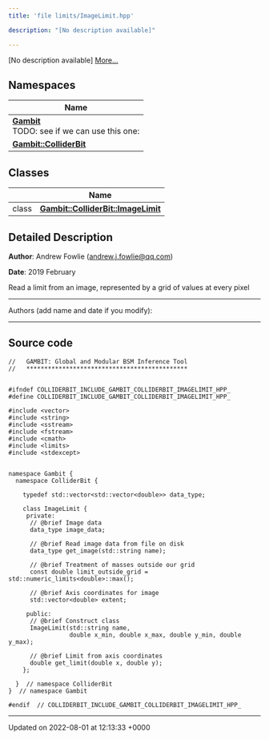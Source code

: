 ```yaml
---
title: 'file limits/ImageLimit.hpp'

description: "[No description available]"

---
```







[No description available] [More...](#detailed-description)

## Namespaces

| Name           |
| -------------- |
| **[Gambit](/documentation/code/namespaces/namespacegambit/)** <br>TODO: see if we can use this one:  |
| **[Gambit::ColliderBit](/documentation/code/namespaces/namespacegambit_1_1colliderbit/)**  |

## Classes

|                | Name           |
| -------------- | -------------- |
| class | **[Gambit::ColliderBit::ImageLimit](/documentation/code/classes/classgambit_1_1colliderbit_1_1imagelimit/)**  |

## Detailed Description


**Author**: Andrew Fowlie ([andrew.j.fowlie@qq.com](mailto:andrew.j.fowlie@qq.com)) 

**Date**: 2019 February

Read a limit from an image, represented by a grid of values at every pixel



------------------

Authors (add name and date if you modify):



------------------




## Source code

```
//   GAMBIT: Global and Modular BSM Inference Tool
//   *********************************************


#ifndef COLLIDERBIT_INCLUDE_GAMBIT_COLLIDERBIT_IMAGELIMIT_HPP_
#define COLLIDERBIT_INCLUDE_GAMBIT_COLLIDERBIT_IMAGELIMIT_HPP_

#include <vector>
#include <string>
#include <sstream>
#include <fstream>
#include <cmath>
#include <limits>
#include <stdexcept>


namespace Gambit {
  namespace ColliderBit {

    typedef std::vector<std::vector<double>> data_type;

    class ImageLimit {
     private:
      // @brief Image data
      data_type image_data;

      // @brief Read image data from file on disk
      data_type get_image(std::string name);

      // @brief Treatment of masses outside our grid
      const double limit_outside_grid = std::numeric_limits<double>::max();

      // @brief Axis coordinates for image
      std::vector<double> extent;

     public:
      // @brief Construct class
      ImageLimit(std::string name,
                 double x_min, double x_max, double y_min, double y_max);

      // @brief Limit from axis coordinates
      double get_limit(double x, double y);
    };

  }  // namespace ColliderBit
}  // namespace Gambit

#endif  // COLLIDERBIT_INCLUDE_GAMBIT_COLLIDERBIT_IMAGELIMIT_HPP_
```


-------------------------------

Updated on 2022-08-01 at 12:13:33 +0000
